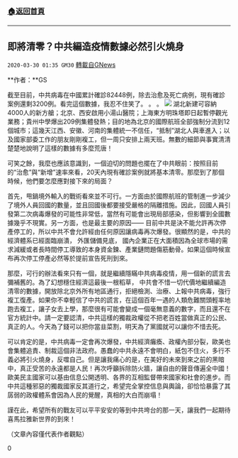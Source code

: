 ###  [:house:返回首頁](https://github.com/ourhimalayas/txt)
---

## 即將清零？中共編造疫情數據必然引火燒身
`2020-03-30 01:35 GM30` [轉載自GNews](https://gnews.org/zh-hant/156857/)

**作者：**GS

截至目前，中共病毒在中國累計確診82448例，除去治愈及死亡病例，現有確診案例還剩3200例。看完這個數據，我忍不住笑了。 。 。
![](https://s3-ap-northeast-1.amazonaws.com/news.guo.offload.media/wp-content/uploads/2020/03/30011854/image0-296.jpg)
湖北新建可容納4000人的新方艙；北京、西安啟用小湯山醫院；上海東方明珠塔即日起暫停觀光業務；貴州中學爆出209例集體發熱；目的地為北京的國際航班全部強制分流到12個城市；這幾天江西、安徽、河南的集體統一不信任，“抵制”湖北人與車進入；以及國家部委工作的朋友剛剛複工，但一周只安排上兩天班。無數的細節與事實清清楚楚地說明了這樣的數據有多麼荒唐！

可笑之餘，我麼也應該意識到，一個迫切的問題也擺在了中共眼前：按照目前的“治愈”與“新增”速率來看，20天內現有確診案例就將基本清零。那麼到了那個時候，他們要怎麼應對接下來的局面？

首先，甩鍋境外輸入的戰術看來並不可行。一方面由於國際航班的管制進一步減少了境外人員回國的數量，並且回國後都要接受嚴格的隔離措施。因此，回國人員引發第二次病毒爆發的可能性非常低，當然有可能會出現局部感染，但影響到全國數據幾乎不現實。另一方面，也是最主要的原因—— 目前中共是決不能允許再次停產停工的，所以中共不會允許經由任何原因讓病毒再次爆發。很顯然的是，中共的經濟體系已經面臨崩潰， 外匯儲備見底， 國內企業正在大面積因為全球市場的需求減緩或者長時間停工導致的本身資金鍊、產業鏈問題傷筋動骨。如果這個時候宣布再次停工停產必然等於提前宣告死刑到來。

那麼，可行的辦法看來只有一個，就是繼續隱瞞中共病毒疫情，用一個新的謊言去彌補舊的。為了幻想穩住經濟這最後一根稻草， 中共會不惜一切代價地繼續編造清零的數據，開放除北京外所有地區通行，拒絕檢測、治療、上報中共病毒，強行複工復產。如果你不幸輕信了中共的謊言，在這個百年一遇的人類危難關頭輕率地跑去複工，讓子女去上學，那麼很有可能會變成一個毫無意義的數字，而且還不在官方統計中。請一定要認清，中共這樣的獨裁政權從不把老百姓當做真正的公民、真正的人。今天為了錢可以把你當韭菜割，明天為了黨國就可以讓你不惜去死。

可以肯定的是，中共病毒一定會再次爆發，中共經濟癱瘓、政權內部分裂，歐美也會集體追責、制裁這個非法政府。愚蠢的中共永遠不會明白，紙包不住火，多行不義必將引火燒身，反噬自己。但是讓我痛心的是，在美好的未來到來之前的黑暗中，真正受苦的永遠都是人民！再次呼籲拆除防火牆，讓自由的聲音傳遍全中國！歐美民主國家可以基由信息公開透明、各界的互相監督帶來國家和社會的進步。而中共這種邪惡的獨裁國家反其道行之，希望完全掌控信息與輿論，卻恰恰暴露了其孱弱的政權體系會因為人民的覺醒，真相的大白而崩塌！

謹在此，希望所有的戰友可以平平安安的等到中共垮台的那一天，讓我們一起期待喜馬拉雅新世界的到來！

（文章內容僅代表作者觀點）

0
